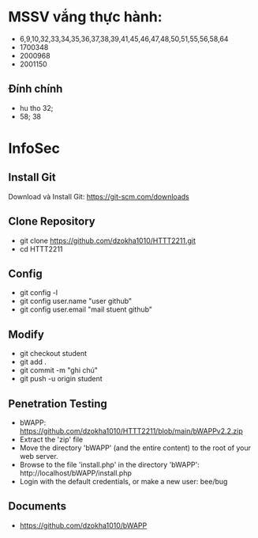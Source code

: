 # MSSV vắng thực hành: 
- 6,9,10,32,33,34,35,36,37,38,39,41,45,46,47,48,50,51,55,56,58,64
- 1700348
- 2000968
- 2001150
## Đính chính 
- hu tho 32;
- 58; 38

# InfoSec
## Install Git
Download và Install Git: https://git-scm.com/downloads
## Clone Repository
- git clone https://github.com/dzokha1010/HTTT2211.git
- cd HTTT2211
## Config
- git config -l
- git config user.name "user github"
- git config user.email "mail stuent github"
## Modify
- git checkout student
- git add .
- git commit -m "ghi chú"
- git push -u origin student
## Penetration Testing
- bWAPP: https://github.com/dzokha1010/HTTT2211/blob/main/bWAPPv2.2.zip
- Extract the 'zip' file
- Move the directory 'bWAPP' (and the entire content) to the root of your web server.
- Browse to the file 'install.php' in the directory 'bWAPP': http://localhost/bWAPP/install.php
- Login with the default credentials, or make a new user: bee/bug
## Documents
- https://github.com/dzokha1010/bWAPP
